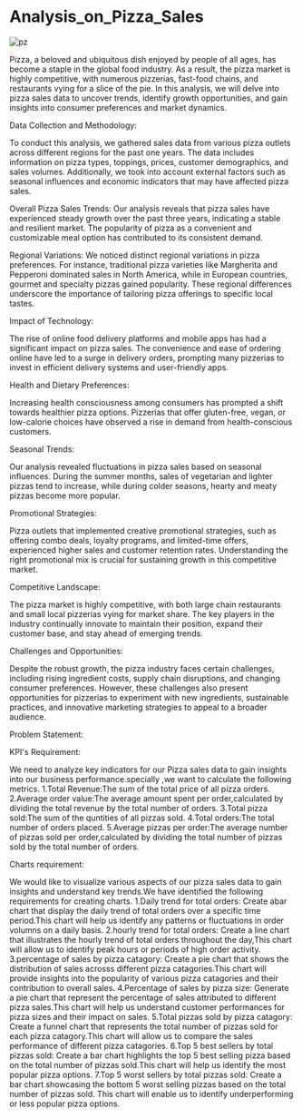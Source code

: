# Analysis_on_Pizza_Sales

![pz](https://github.com/jnana027/Analysis-on-Pizza-Sales/assets/120124430/783cb272-e881-49e4-8648-acf3eccef472)

Pizza, a beloved and ubiquitous dish enjoyed by people of all ages, has become a staple in the global food industry. As a result, the pizza market is highly competitive, with numerous pizzerias, fast-food chains, and restaurants vying for a slice of the pie. In this analysis, we will delve into pizza sales data to uncover trends, identify growth opportunities, and gain insights into consumer preferences and market dynamics.

Data Collection and Methodology:

To conduct this analysis, we gathered sales data from various pizza outlets across different regions for the past one years. The data includes information on pizza types, toppings, prices, customer demographics, and sales volumes. Additionally, we took into account external factors such as seasonal influences and economic indicators that may have affected pizza sales.

Overall Pizza Sales Trends:
Our analysis reveals that pizza sales have experienced steady growth over the past three years, indicating a stable and resilient market. The popularity of pizza as a convenient and customizable meal option has contributed to its consistent demand.

Regional Variations:
We noticed distinct regional variations in pizza preferences. For instance, traditional pizza varieties like Margherita and Pepperoni dominated sales in North America, while in European countries, gourmet and specialty pizzas gained popularity. These regional differences underscore the importance of tailoring pizza offerings to specific local tastes.

Impact of Technology:

The rise of online food delivery platforms and mobile apps has had a significant impact on pizza sales. The convenience and ease of ordering online have led to a surge in delivery orders, prompting many pizzerias to invest in efficient delivery systems and user-friendly apps.

Health and Dietary Preferences:

Increasing health consciousness among consumers has prompted a shift towards healthier pizza options. Pizzerias that offer gluten-free, vegan, or low-calorie choices have observed a rise in demand from health-conscious customers.

Seasonal Trends:

Our analysis revealed fluctuations in pizza sales based on seasonal influences. During the summer months, sales of vegetarian and lighter pizzas tend to increase, while during colder seasons, hearty and meaty pizzas become more popular.

Promotional Strategies:

Pizza outlets that implemented creative promotional strategies, such as offering combo deals, loyalty programs, and limited-time offers, experienced higher sales and customer retention rates. Understanding the right promotional mix is crucial for sustaining growth in this competitive market.

Competitive Landscape:

The pizza market is highly competitive, with both large chain restaurants and small local pizzerias vying for market share. The key players in the industry continually innovate to maintain their position, expand their customer base, and stay ahead of emerging trends.

Challenges and Opportunities:

Despite the robust growth, the pizza industry faces certain challenges, including rising ingredient costs, supply chain disruptions, and changing consumer preferences. However, these challenges also present opportunities for pizzerias to experiment with new ingredients, sustainable practices, and innovative marketing strategies to appeal to a broader audience.

Problem Statement:

KPI's Requirement:

We need to analyze key indicators for our Pizza sales data to gain insights into our business performance.specially ,we want to calculate the following metrics.
1.Total Revenue:The sum of the total price of all pizza orders.
2.Average order value:The average amount spent per order,calculated by dividing the total revenue by the total number of orders.
3.Total pizza sold:The sum of the quntities of all pizzas sold.
4.Total orders:The total number of orders placed.
5.Average pizzas per order:The average number of pizzas sold per order,calculated by dividing the total number of pizzas sold by the total number of orders.

Charts requirement:

We would like to visualize various aspects of our pizza sales data to gain insights and understand key trends.We have identified the following requirements for creating charts.
1.Daily trend for total orders:
Create abar chart that display the daily trend of total orders over a specific time period.This chart will help us identify any patterns or fluctuations in order volumns on a daily basis.
2.hourly trend for total orders:
Create a line chart that illustrates the hourly trend of total orders throughout the day,This chart will allow us to identify peak hours or periods of high order activity.
3.percentage of sales by pizza catagory:
Create a pie chart that shows the distribution of sales acrosss different pizza catagories.This chart will provide insights into the popularity of various pizza catagories and their contribution to overall sales.
4.Percentage of sales by pizza size:
Generate a pie chart that represent the percentage of sales attributed to different pizza sales.This chart will help us understand customer performances for pizza sizes and their impact on sales.
5.Total pizzas sold by pizza catagory:
Create a funnel chart that represents the total number of pizzas sold for each pizza catagory.This chart will allow us to compare the sales performance of different pizza catagories.
6.Top 5 best sellers by total pizzas sold:
Create a bar chart highlights the top 5 best selling pizza based on the total number of pizzas sold.This chart will help us identify the most popular pizza options.
7.Top 5 worst sellers by total pizzas sold:
Create a bar chart showcasing the bottom 5 worst selling pizzas based on the total number of pizzas sold.
This chart will enable us to identify underperforming or less popular pizza options.




